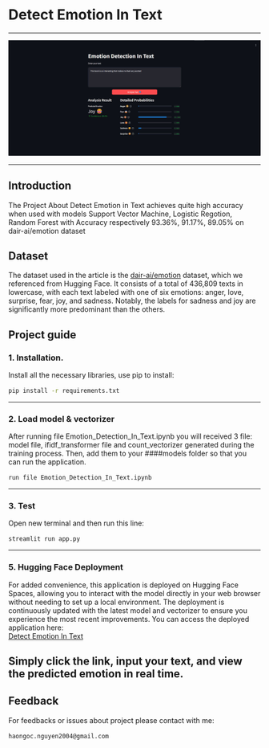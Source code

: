 # Detect Emotion In Text

---
![architecture_nir](demo.jpg)

---

## Introduction
The Project About Detect Emotion in Text achieves quite high accuracy when used with models Support Vector Machine, Logistic Regotion, Random Forest with Accuracy respectively 93.36%, 91.17%, 89.05% on dair-ai/emotion dataset

## Dataset
The dataset used in the article is the [dair-ai/emotion](https://huggingface.co/datasets/dair-ai/emotion) dataset, which we referenced from Hugging Face. It consists of a total of 436,809 texts in lowercase, with each text labeled with one of six emotions: anger, love, surprise, fear, joy, and sadness. Notably, the labels for sadness and joy are significantly more predominant than the others.

## Project guide
### 1. Installation.
Install all the necessary libraries, use pip to install:
```bash
pip install -r requirements.txt
```

----
### 2. Load model & vectorizer
After running file Emotion_Detection_In_Text.ipynb you will received 3 file: model file, ifidf_transformer file and count_vectorizer generated during the training process. Then, add them to your ####models folder so that you can run the application.
```bash
run file Emotion_Detection_In_Text.ipynb
```

---
### 3. Test
Open new terminal and then run this line:
```bash
streamlit run app.py
```
---
### 5. Hugging Face Deployment
For added convenience, this application is deployed on Hugging Face Spaces, allowing you to interact with the model directly in your web browser without needing to set up a local environment. The deployment is continuously updated with the latest model and vectorizer to ensure you experience the most recent improvements.
You can access the deployed application here:  
[Detect Emotion In Text]([https://huggingface.co/spaces/YourSpaceLink](https://huggingface.co/spaces/HaoHao2915/Detect_Emotion_In_Text))

Simply click the link, input your text, and view the predicted emotion in real time.
---
## Feedback
For feedbacks or issues about project please contact with me: 
```
haongoc.nguyen2004@gmail.com
```
